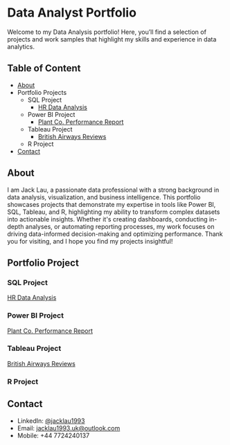 # Data Analyst Portfolio
Welcome to my Data Analysis portfolio! Here, you’ll find a selection of projects and work samples that highlight my skills and experience in data analytics.

## Table of Content
- [About](#about)
- Portfolio Projects
    - SQL Project
        - [HR Data Analysis](https://github.com/jacklau1993/data-analysis-portfolio/tree/d61671fdc4569e2ffd5e18147129e795f9f43b5f/SQL%20Project/HR%20Data%20Analysis)
    - Power BI Project
        - [Plant Co. Performance Report](https://github.com/jacklau1993/data-analysis-portfolio/tree/5ca45e923d5eb30581ae81c854985dedafebede2/Power%20BI%20Project/Plant%20Co.%20Performance%20Report)
    - Tableau Project
        - [British Airways Reviews](https://github.com/jacklau1993/data-analysis-portfolio/tree/c45f1a0760fe1284b818ce46541cd782d02fc0f1/Tableau%20Project/British%20Airways%20Review)
    - R Project
- [Contact](#contact)

## About
I am Jack Lau, a passionate data professional with a strong background in data analysis, visualization, and business intelligence. This portfolio showcases projects that demonstrate my expertise in tools like Power BI, SQL, Tableau, and R, highlighting my ability to transform complex datasets into actionable insights. Whether it's creating dashboards, conducting in-depth analyses, or automating reporting processes, my work focuses on driving data-informed decision-making and optimizing performance. Thank you for visiting, and I hope you find my projects insightful!

## Portfolio Project
### SQL Project
[HR Data Analysis](https://github.com/jacklau1993/data-analysis-portfolio/tree/d61671fdc4569e2ffd5e18147129e795f9f43b5f/SQL%20Project/HR%20Data%20Analysis)

### Power BI Project
[Plant Co. Performance Report](https://github.com/jacklau1993/data-analysis-portfolio/tree/d61671fdc4569e2ffd5e18147129e795f9f43b5f/Power%20BI%20Project/Plant%20Co.%20Performance%20Report)

### Tableau Project
[British Airways Reviews](https://github.com/jacklau1993/data-analysis-portfolio/tree/c45f1a0760fe1284b818ce46541cd782d02fc0f1/Tableau%20Project/British%20Airways%20Review)

### R Project

## Contact
- LinkedIn: [@jacklau1993](https://www.linkedin.com/in/jacklau1993/)
- Email: [jacklau1993.uk@outlook.com](mailto:jacklau1993.uk@outlook.com)
- Mobile: +44 7724240137
